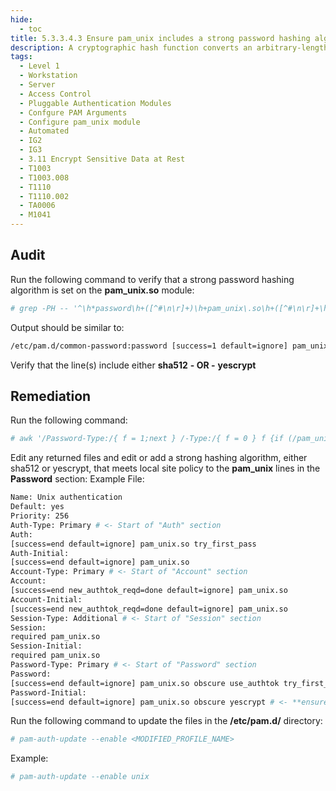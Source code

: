 ```yaml
---
hide:
  - toc
title: 5.3.3.4.3 Ensure pam_unix includes a strong password hashing algorithm
description: A cryptographic hash function converts an arbitrary-length input into a fixed length output. Password hashing performs a one-way transformation of a password, turning the password into another string, called the hashed password.
tags:
  - Level 1
  - Workstation
  - Server
  - Access Control
  - Pluggable Authentication Modules
  - Confgure PAM Arguments
  - Configure pam_unix module
  - Automated
  - IG2
  - IG3
  - 3.11 Encrypt Sensitive Data at Rest
  - T1003
  - T1003.008
  - T1110
  - T1110.002
  - TA0006
  - M1041
---
```


## Audit
Run the following command to verify that a strong password hashing algorithm is set on the **pam_unix.so** module:
```bash
# grep -PH -- '^\h*password\h+([^#\n\r]+)\h+pam_unix\.so\h+([^#\n\r]+\h+)?(sha512|yescrypt)\b' /etc/pam.d/common-password
```

Output should be similar to:
```bash
/etc/pam.d/common-password:password [success=1 default=ignore] pam_unix.so obscure use_authtok try_first_pass yescrypt
```
Verify that the line(s) include either **sha512** **- OR -** **yescrypt**

## Remediation
Run the following command:
```bash
# awk '/Password-Type:/{ f = 1;next } /-Type:/{ f = 0 } f {if (/pam_unix\.so/) print FILENAME}' /usr/share/pam-configs/*
```

Edit any returned files and edit or add a strong hashing algorithm, either sha512 or yescrypt, that meets local site policy to the **pam_unix** lines in the **Password** section:
Example File:
```bash
Name: Unix authentication
Default: yes
Priority: 256
Auth-Type: Primary # <- Start of "Auth" section
Auth:
[success=end default=ignore] pam_unix.so try_first_pass
Auth-Initial:
[success=end default=ignore] pam_unix.so
Account-Type: Primary # <- Start of "Account" section
Account:
[success=end new_authtok_reqd=done default=ignore] pam_unix.so
Account-Initial:
[success=end new_authtok_reqd=done default=ignore] pam_unix.so
Session-Type: Additional # <- Start of "Session" section
Session:
required pam_unix.so
Session-Initial:
required pam_unix.so
Password-Type: Primary # <- Start of "Password" section
Password:
[success=end default=ignore] pam_unix.so obscure use_authtok try_first_pass yescrypt # <- **ensure hashing algorithm is either sha512 or yescrypt**
Password-Initial:
[success=end default=ignore] pam_unix.so obscure yescrypt # <- **ensure hashing algorithm is either sha512 or yescrypt**
```

Run the following command to update the files in the **/etc/pam.d/** directory:
```bash
# pam-auth-update --enable <MODIFIED_PROFILE_NAME>
```

Example:
```bash
# pam-auth-update --enable unix
```
